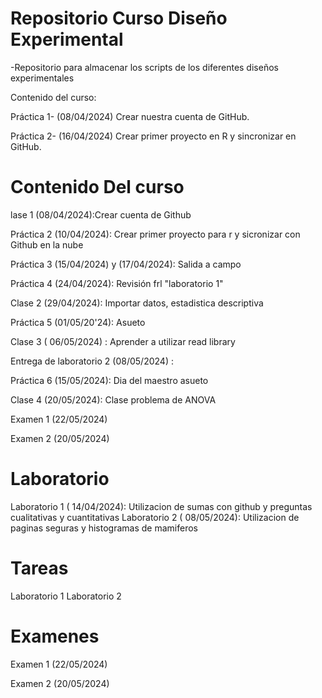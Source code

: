 # Repositorio Curso Diseño Experimental
-Repositorio para almacenar los scripts de los diferentes diseños experimentales


Contenido del curso: 

Práctica 1- (08/04/2024) Crear nuestra cuenta de GitHub.

Práctica 2- (16/04/2024) Crear primer proyecto en R y sincronizar en GitHub. 

# Contenido Del curso
lase 1 (08/04/2024):Crear cuenta de Github

Práctica 2 (10/04/2024): Crear primer proyecto para r y sicronizar con Github en la nube

Práctica 3 (15/04/2024) y (17/04/2024): Salida a campo

Práctica 4 (24/04/2024): Revisión frl "laboratorio 1"

Clase 2 (29/04/2024): Importar datos, estadistica descriptiva 

Práctica 5 (01/05/20'24): Asueto

Clase 3 ( 06/05/2024) : Aprender a utilizar read library

Entrega de laboratorio 2 (08/05/2024) :

Práctica 6 (15/05/2024): Dia del maestro asueto

Clase 4 (20/05/2024): Clase problema de ANOVA

Examen 1 (22/05/2024)

Examen 2 (20/05/2024)

# Laboratorio 
Laboratorio 1 ( 14/04/2024): Utilizacion de sumas con github y preguntas cualitativas y cuantitativas
Laboratorio 2 ( 08/05/2024): Utilizacion de paginas seguras y histogramas de mamiferos

# Tareas

Laboratorio 1
Laboratorio 2

# Examenes
Examen 1 (22/05/2024)

Examen 2 (20/05/2024)


